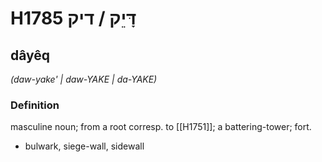 # H1785 דָּיֵק / דיק

## dâyêq

_(daw-yake' | daw-YAKE | da-YAKE)_

### Definition

masculine noun; from a root corresp. to [[H1751]]; a battering-tower; fort.

- bulwark, siege-wall, sidewall
